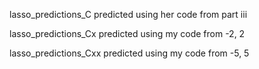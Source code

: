 lasso_predictions_C
predicted using her code from part iii

lasso_predictions_Cx
predicted using my code from -2, 2

lasso_predictions_Cxx
predicted using my code from -5, 5